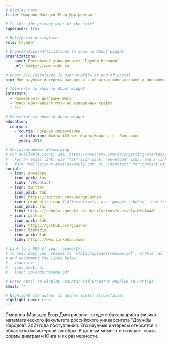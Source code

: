 ```yaml
---
# Display name
title: Смирнов-Мальцев Егор Дмитриевич

# Is this the primary user of the site?
superuser: true

# Role/position/tagline
role: Студент

# Organizations/Affiliations to show in About widget
organizations:
  - name: Российский универиситет "Дружбы Народов"
    url: https://www.rudn.ru

# Short bio (displayed in user profile at end of posts)
bio: Мои научные интересы находятся в областях компьютерной и полиномиальной алгебры.

# Interests to show in About widget
interests:
  - Размерности диаграмм Юнга
  - Поиск кратчайшего пути во взвешенных графах
  - C++

# Education to show in About widget
education:
  courses:
    - course: Среднее образование
      institution: Школа №33 им. Карла Маркса, г. Ярославль
      year: 2018

# Social/Academic Networking
# For available icons, see: https://wowchemy.com/docs/getting-started/page-builder/#icons
#   For an email link, use "fas" icon pack, "envelope" icon, and a link in the
#   form "mailto:your-email@example.com" or "/#contact" for contact widget.
social:
  - icon: envelope
    icon_pack: fas
    link: '/#contact'
  - icon: twitter
    icon_pack: fab
    link: https://twitter.com/GeorgeCushen
  - icon: graduation-cap # Alternatively, use `google-scholar` icon from `ai` icon pack
    icon_pack: fas
    link: https://scholar.google.co.uk/citations?user=sIwtMXoAAAAJ
  - icon: github
    icon_pack: fab
    link: https://github.com/gcushen
  - icon: linkedin
    icon_pack: fab
    link: https://www.linkedin.com/

# Link to a PDF of your resume/CV.
# To use: copy your resume to `static/uploads/resume.pdf`, enable `ai` icons in `params.toml`,
# and uncomment the lines below.
# - icon: cv
#   icon_pack: ai
#   link: uploads/resume.pdf

# Enter email to display Gravatar (if Gravatar enabled in Config)
email: ''

# Highlight the author in author lists? (true/false)
highlight_name: true
---
```


Смирнов-Мальцев Егор Дмитриевич - студент бакалавриата физико-математического факультета российского университета "Дружбы Народов" 2021 года поступления. Его научные интересы относятся к области компьютерной алгебры. В данный момент он изучает связь формы диаграмм Юнга и их размерности.
